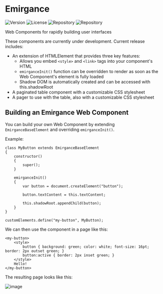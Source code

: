 # Emirgance

![Version](https://img.shields.io/badge/Version-pre&dash;release-blue) ![License](https://img.shields.io/badge/License-MIT-green) ![Repository](https://img.shields.io/badge/Platform-Javascript-gold) ![Repository](https://img.shields.io/badge/Repository-n/a-red)

Web Components for rapidly building user interfaces

These components are currently under development. Current release includes:

 - An extension of HTMLElement that provides three key features:
   - Allows you embed `<style>` and `<link>` tags into your component's HTML
   - `emirganceInit()` function can be overridden to render as soon as the Web Component's element is fully loaded
   - Shadow DOM is automatically created and can be accessed with this.shadowRoot
 - A paginated table component with a customizable CSS stylesheet
 - A pager to use with the table, also with a customizable CSS stylesheet

## Building an Emirgance Web Component

You can build your own Web Component by extending `EmirganceBaseElement` and overriding `emirganceInit()`.

Example:

    class MyButton extends EmirganceBaseElement
    {
        constructor()
        {
            super();
        }

        emirganceInit()
        {
            var button = document.createElement("button");

            button.textContent = this.textContent;

            this.shadowRoot.appendChild(button);
        }
    }

    customElements.define("my-button", MyButton);

We can then use the component in a page like this:

    <my-button>
        <style>
            button { background: green; color: white; font-size: 16pt; border: 2px outset green; }
            button:active { border: 2px inset green; }
        </style>
        Hello!
    </my-button>

The resulting page looks like this:

![image](https://github.com/user-attachments/assets/0447b006-ec1b-4e61-ba34-b36ea6854b40)
